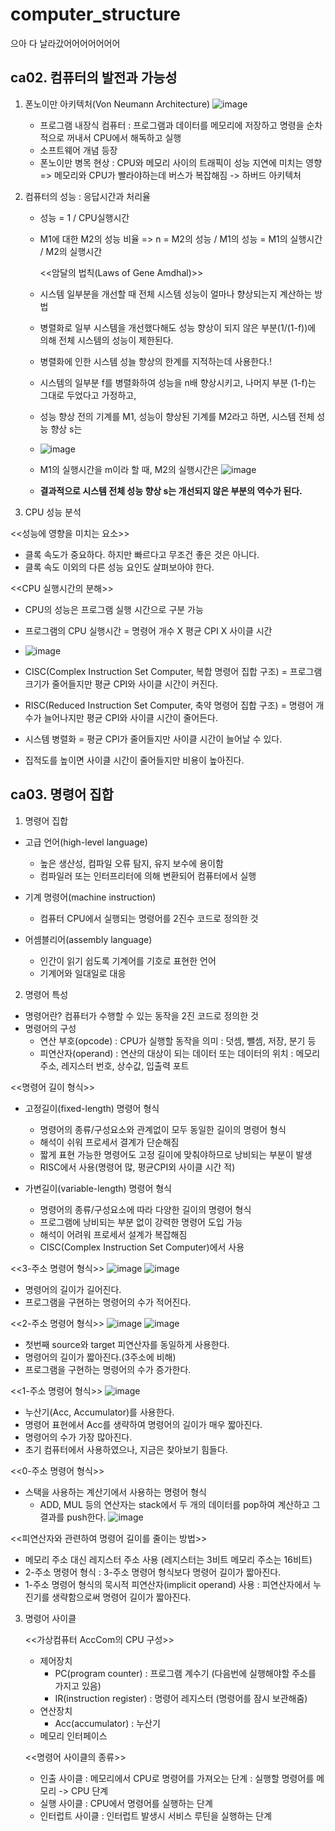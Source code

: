 # computer_structure

으아 다 날라갔어어어어어어어

<h2>ca02. 컴퓨터의 발전과 가능성</h2>

1. 폰노이만 아키텍처(Von Neumann Architecture)
   ![image](https://github.com/pointmina/computer_structure/assets/68779817/f625ef7a-2ea4-4eec-9b14-e01bf232057b)
   - 프로그램 내장식 컴퓨터 : 프로그램과 데이터를 메모리에 저장하고 명령을 순차적으로 꺼내서 CPU에서 해독하고 실행
   - 소프트웨어 개념 등장
   - 폰노이만 병목 현상 : CPU와 메모리 사이의 트래픽이 성능 지연에 미치는 영향
   => 메모리와 CPU가 빨라야하는데 버스가 복잡해짐 -> 하버드 아키텍처

2. 컴퓨터의 성능 : 응답시간과 처리율
   - 성능 = 1 / CPU실행시간
   - M1에 대한 M2의 성능 비율 => n = M2의 성능 / M1의 성능 = M1의 실행시간 / M2의 실행시간
  
     <<암달의 법칙(Laws of Gene Amdhal)>>
    -  시스템 일부분을 개선할 때 전체 시스템 성능이 얼마나 향상되는지 계산하는 방법
    -  병렬화로 일부 시스템을 개선했다해도 성능 향상이 되지 않은 부분(1/(1-f))에 의해 전체 시스템의 성능이 제한된다.
    -  병렬화에 인한 시스템 성늘 향상의 한계를 지적하는데 사용한다.!
  
    -  시스템의 일부분 f를 병렬화하여 성능을 n배 향상시키고, 나머지 부분 (1-f)는 그대로 두었다고 가정하고,
    -  성능 향상 전의 기계를 M1, 성능이 향상된 기계를 M2라고 하면, 시스템 전체 성능 향상 s는
    -  ![image](https://github.com/pointmina/computer_structure/assets/68779817/4983f8f3-c924-4917-bea7-1c3b7e101be3)

    - M1의 실행시간을 m이라 할 때, M2의 실행시간은
  ![image](https://github.com/pointmina/computer_structure/assets/68779817/91b2523b-56d1-488f-9609-5110b867b976)
    - **결과적으로 시스템 전체 성능 향상 s는 개선되지 않은 부분의 역수가 된다.**

3. CPU 성능 분석

<<성능에 영향을 미치는 요소>>
-  클록 속도가 중요하다. 하지만 빠르다고 무조건 좋은 것은 아니다.
-  클록 속도 이외의 다른 성능 요인도 살펴보아야 한다.

<<CPU 실행시간의 분해>>
- CPU의 성능은 프로그램 실행 시간으로 구분 가능
- 프로그램의 CPU 실행시간 = 명령어 개수 X 평균 CPI X 사이클 시간
- ![image](https://github.com/pointmina/computer_structure/assets/68779817/a4c5858d-65c5-4c03-8476-8f98f3ecd0b2)

- CISC(Complex Instruction Set Computer, 복합 명령어 집합 구조) =  프로그램 크기가 줄어들지만 평균 CPI와 사이클 시간이 커진다.
- RISC(Reduced Instruction Set Computer, 축약 명령어 집합 구조) =  명령어 개수가 늘어나지만 평균 CPI와 사이클 시간이 줄어든다.
- 시스템 병렬화 = 평균 CPI가 줄어들지만 사이클 시간이 늘어날 수 있다.
- 집적도를 높이면 사이클 시간이 줄어들지만 비용이 높아진다.


<h2>ca03. 명령어 집합</h2>

1. 명령어 집합
- 고급 언어(high-level language)
   - 높은 생산성, 컴파일 오류 탐지, 유지 보수에 용이함
   - 컴파일러 또는 인터프리터에 의해 변환되어 컴퓨터에서 실행
     
- 기계 명령어(machine instruction)
   - 컴퓨터 CPU에서 실행되는 명령어를 2진수 코드로 정의한 것
         
- 어셈블리어(assembly language)
   - 인간이 읽기 쉽도록 기계어를 기호로 표현한 언어
   - 기계어와 일대일로 대응
 
2. 명령어 특성
- 명령어란? 컴퓨터가 수행할 수 있는 동작을 2진 코드로 정의한 것
- 명령어의 구성
   - 연산 부호(opcode) : CPU가 실행할 동작을 의미 : 덧셈, 뺄셈, 저장, 분기 등
   - 피연산자(operand) : 연산의 대상이 되는 데이터 또는 데이터의 위치 : 메모리 주소, 레지스터 번호, 상수값, 입출력 포트
 
<<명령어 길이 형식>>

- 고정길이(fixed-length) 명령어 형식
   - 명령어의 종류/구성요소와 관계없이 모두 동일한 길이의 명령어 형식
   - 해석이 쉬워 프로세서 결계가 단순해짐
   - 짧게 표현 가능한 명령어도 고정 길이에 맞춰야하므로 낭비되는 부분이 발생
   - RISC에서 사용(명령어 많, 평균CPI외 사이클 시간 적)
 
- 가변길이(variable-length) 명령어 형식
   - 명령어의 종류/구성요소에 따라 다양한 길이의 명령어 형식
   - 프로그램에 낭비되는 부분 없이 강력한 명령어 도입 가능
   - 해석이 어려워 프로세서 설계가 복잡해짐
   - CISC(Complex Instruction Set Computer)에서 사용 

<<3-주소 명령어 형식>>
![image](https://github.com/pointmina/computer_structure/assets/68779817/a2ea54d7-5ec4-492b-9ce3-6502dad3088a)
![image](https://github.com/pointmina/computer_structure/assets/68779817/320d6676-94fb-4e6d-a0d0-3e02405a9824)
- 명령어의 길이가 길어진다.
- 프로그램을 구현하는 명령어의 수가 적어진다.

<<2-주소 명령어 형식>>
![image](https://github.com/pointmina/computer_structure/assets/68779817/f73297bf-d722-4acf-aff4-a855524f55dc)
![image](https://github.com/pointmina/computer_structure/assets/68779817/443bf324-fe66-4699-9f29-9760ee05fe79)
- 첫번째 source와 target 피연산자를 동일하게 사용한다.
- 명령어의 길이가 짧아진다.(3주소에 비해)
- 프로그램을 구현하는 명령어의 수가 증가한다.

<<1-주소 명령어 형식>>
![image](https://github.com/pointmina/computer_structure/assets/68779817/7a3d9ead-233a-4183-9bde-d83f45699cc9)
- 누산기(Acc, Accumulator)를 사용한다.
- 명령어 표현에서 Acc를 생략하여 명령어의 길이가 매우 짧아진다.
- 명령어의 수가 가장 많아진다.
- 초기 컴퓨터에서 사용하였으나, 지금은 찾아보기 힘들다.

<<0-주소 명령어 형식>>
- 스택을 사용하는 계산기에서 사용하는 명령어 형식
  - ADD, MUL 등의 연산자는 stack에서 두 개의 데이터를 pop하여 계산하고 그 결과를 push한다.
![image](https://github.com/pointmina/computer_structure/assets/68779817/5b77694c-0b09-4af0-b880-9fbb4ccc34c6)

<<피연산자와 관련하여 명령어 길이를 줄이는 방법>>
- 메모리 주소 대신 레지스터 주소 사용 (레지스터는 3비트 메모리 주소는 16비트)
- 2-주소 명령어 형식 : 3-주소 명령어 형식보다 명령어 길이가 짧아진다.
- 1-주소 명령어 형식의 묵시적 피연산자(implicit operand) 사용 : 피연산자에서 누진기를 생략함으로써 명령어 길이가 짧아진다.

3. 명령어 사이클

   <<가상컴퓨터 AccCom의 CPU 구성>>
   - 제어장치
      - PC(program counter) : 프로그램 계수기 (다음번에 실행해야할 주소를 가지고 있음)
      - IR(instruction register) : 명령어 레지스터 (명령어를 잠시 보관해줌)
   - 연산장치
      - Acc(accumulator) : 누산기
   - 메모리 인터페이스
              
   <<명령어 사이클의 종류>>
   - 인출 사이클 : 메모리에서 CPU로 명령어를 가져오는 단계 : 실행할 명령어를 메모리 -> CPU 단계
   - 실행 사이클 : CPU에서 명령어를 실행하는 단계
   - 인터럽트 사이클 : 인터럽트 발생시 서비스 루틴을 실행하는 단계
    












